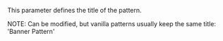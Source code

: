 This parameter defines the title of the pattern.

NOTE: Can be modified, but vanilla patterns usually keep the same title: 'Banner Pattern'